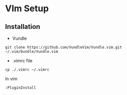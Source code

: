 # VIm Setup

## Installation

- Vundle
```
git clone https://github.com/VundleVim/Vundle.vim.git ~/.vim/bundle/Vundle.vim
```

- .vimrc file
```
cp ./.vimrc ~/.vimrc
```

In vim
```
:PluginInstall
```

